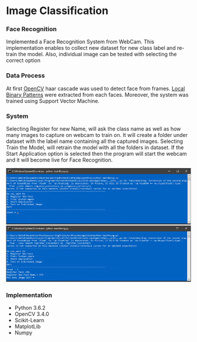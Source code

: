 # Image Classification
### Face Recognition 
Implemented a Face Recognition System from WebCam. This implementation enables to collect new dataset for new class label and re-train the model. Also, individual image can be tested with selecting the correct option

### Data Process
At first [OpenCV](https://docs.opencv.org/2.4.13.2/doc/user_guide/ug_traincascade.html) haar cascade was used to detect face from frames. [Local Binary Patterns](https://en.wikipedia.org/wiki/Local_binary_patterns) were extracted from each faces. Moreover, the system was trained using Support Vector Machine.

### System
Selecting Register for new Name, will ask the class name as well as how many images to capture on webcam to train on. It will create a folder under dataset with the label name containing all the captured images. Selecting Train the Model, will retrain the model with all the folders in dataset. If the Start Application option is selected then the program will start the webcam and it will become live for Face Recognition. 

![](https://github.com/Nahid1992/FaceRecognition_OpenCV_LBP_WebCam/blob/master/screenshots/1.png)
![](https://github.com/Nahid1992/FaceRecognition_OpenCV_LBP_WebCam/blob/master/screenshots/2.png)

### Implementation
* Python 3.6.2
* OpenCV 3.4.0
* Scikit-Learn
* MatplotLib
* Numpy
